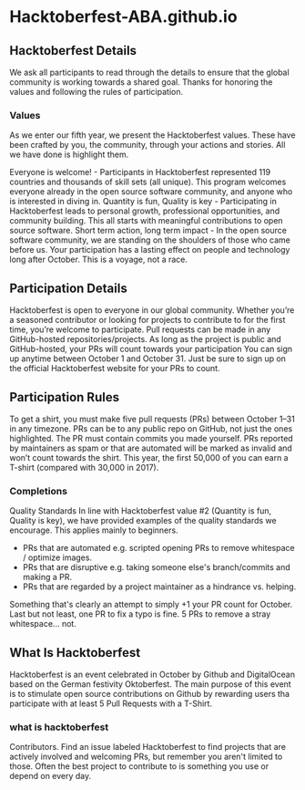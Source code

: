 # Hacktoberfest-ABA.github.io

## Hacktoberfest Details
We ask all participants to read through the details to ensure that the global community is working towards a shared goal. Thanks for honoring the values and following the rules of participation.

### Values
As we enter our fifth year, we present the Hacktoberfest values. These have been crafted by you, the community, through your actions and stories. All we have done is highlight them.

Everyone is welcome! - Participants in Hacktoberfest represented 119 countries and thousands of skill sets (all unique). This program welcomes everyone already in the open source software community, and anyone who is interested in diving in.
Quantity is fun, Quality is key - Participating in Hacktoberfest leads to personal growth, professional opportunities, and community building. This all starts with meaningful contributions to open source software.
Short term action, long term impact - In the open source software community, we are standing on the shoulders of those who came before us. Your participation has a lasting effect on people and technology long after October. This is a voyage, not a race.

## Participation Details
Hacktoberfest is open to everyone in our global community. Whether you’re a seasoned contributor or looking for projects to contribute to for the first time, you’re welcome to participate.
Pull requests can be made in any GitHub-hosted repositories/projects. As long as the project is public and GitHub-hosted, your PRs will count towards your participation
You can sign up anytime between October 1 and October 31. Just be sure to sign up on the official Hacktoberfest website for your PRs to count.

## Participation Rules
To get a shirt, you must make five pull requests (PRs) between October 1–31 in any timezone. PRs can be to any public repo on GitHub, not just the ones highlighted. The PR must contain commits you made yourself. PRs reported by maintainers as spam or that are automated will be marked as invalid and won’t count towards the shirt. This year, the first 50,000 of you can earn a T-shirt (compared with 30,000 in 2017).

### Completions
Quality Standards
In line with Hacktoberfest value #2 (Quantity is fun, Quality is key), we have provided examples of the quality standards we encourage. This applies mainly to beginners.

- PRs that are automated e.g. scripted opening PRs to remove whitespace / optimize images.
- PRs that are disruptive e.g. taking someone else's branch/commits and making a PR.
- PRs that are regarded by a project maintainer as a hindrance vs. helping.

Something that's clearly an attempt to simply +1 your PR count for October.
Last but not least, one PR to fix a typo is fine. 5 PRs to remove a stray whitespace... not.

## What Is Hacktoberfest
Hacktoberfest is an event celebrated in October by Github and DigitalOcean based on the German festivity Oktoberfest.
The main purpose of this event is to stimulate open source contributions on Github by rewarding users tha participate with at least 5 Pull Requests with a T-Shirt.

### what is hacktoberfest
Contributors. Find an issue labeled Hacktoberfest to find projects that are actively involved and welcoming PRs, but remember you aren't limited to those. Often the best project to contribute to is something you use or depend on every day.